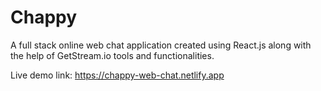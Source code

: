 # Chappy
A full stack online web chat application created using React.js along with the help of GetStream.io tools and functionalities. 

Live demo link: https://chappy-web-chat.netlify.app
